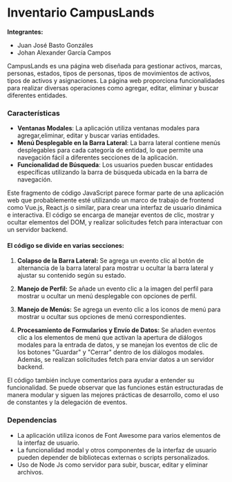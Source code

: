 # Inventario CampusLands

**Integrantes:**

- Juan José Basto Gonzáles
- Johan Alexander García Campos



CampusLands es una página web diseñada para gestionar activos, marcas, personas, estados, tipos de personas, tipos de movimientos de activos, tipos de activos y asignaciones. La página web proporciona funcionalidades para realizar diversas operaciones como agregar, editar, eliminar y buscar diferentes entidades.





### Características

- **Ventanas Modales**: La aplicación utiliza ventanas modales para agregar,eliminar,  editar y buscar varias entidades.
- **Menú Desplegable en la Barra Lateral**: La barra lateral contiene menús desplegables para cada categoría de entidad, lo que permite una navegación fácil a diferentes secciones de la aplicación.
- **Funcionalidad de Búsqueda**: Los usuarios pueden buscar entidades específicas utilizando la barra de búsqueda ubicada en la barra de navegación.

Este fragmento de código JavaScript parece formar parte de una aplicación web que probablemente esté utilizando un marco de trabajo de frontend como Vue.js, React.js o similar, para crear una interfaz de usuario dinámica e interactiva. El código se encarga de manejar eventos de clic, mostrar y ocultar elementos del DOM, y realizar solicitudes fetch para interactuar con un servidor backend.



#### **El código se divide en varias secciones:**

1. **Colapso de la Barra Lateral:** Se agrega un evento clic al botón de alternancia de la barra lateral para mostrar u ocultar la barra lateral y ajustar su contenido según su estado.

2. **Manejo de Perfil:** Se añade un evento clic a la imagen del perfil para mostrar u ocultar un menú desplegable con opciones de perfil.

3. **Manejo de Menús:** Se agrega un evento clic a los iconos de menú para mostrar u ocultar sus opciones de menú correspondientes.

4. **Procesamiento de Formularios y Envío de Datos:** Se añaden eventos clic a los elementos de menú que activan la apertura de diálogos modales para la entrada de datos, y se manejan los eventos de clic de los botones "Guardar" y "Cerrar" dentro de los diálogos modales. Además, se realizan solicitudes fetch para enviar datos a un servidor backend.

   

El código también incluye comentarios para ayudar a entender su funcionalidad. Se puede observar que las funciones están estructuradas de manera modular y siguen las mejores prácticas de desarrollo, como el uso de constantes y la delegación de eventos.



### Dependencias

- La aplicación utiliza iconos de Font Awesome para varios elementos de la interfaz de usuario.
- La funcionalidad modal y otros componentes de la interfaz de usuario pueden depender de bibliotecas externas o scripts personalizados.
- Uso de Node Js como servidor para subir, buscar, editar y eliminar archivos.






